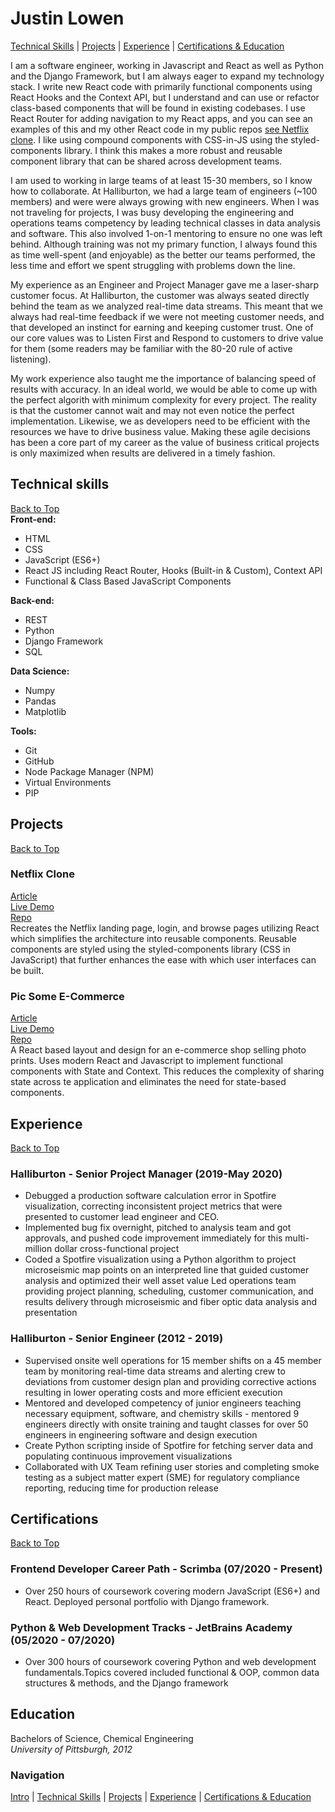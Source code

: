 # Justin Lowen
[Technical Skills](#technical-skills) | [Projects](#projects) | [Experience](#experience) | [Certifications & Education](#certifications)

I am a software engineer, working in Javascript and React as well as Python and the Django Framework, but I am always eager to expand my technology stack.  I write new React code with primarily functional components using React Hooks and the Context API, but I understand and can use or refactor class-based components that will be found in existing codebases.  I use React Router for adding navigation to my React apps, and you can see an examples of this and my other React code in my public repos [see Netflix clone](#projects).  I like using compound components with CSS-in-JS using the styled-components library.  I think this makes a more robust and reusable component library that can be shared across development teams.

I am used to working in large teams of at least 15-30 members, so I know how to collaborate.  At Halliburton, we had a large team of engineers (~100 members) and were were always growing with new engineers.  When I was not traveling for projects, I was busy developing the engineering and operations teams competency by leading technical classes in data analysis and software.  This also involved 1-on-1 mentoring to ensure no one was left behind.  Although training was not my primary function, I always found this as time well-spent (and enjoyable) as the better our teams performed, the less time and effort we spent struggling with problems down the line.

My experience as an Engineer and Project Manager gave me a laser-sharp customer focus.  At Halliburton, the customer was always seated directly behind the team as we analyzed real-time data streams.  This meant that we always had real-time feedback if we were not meeting customer needs, and that developed an instinct for earning and keeping customer trust.  One of our core values was to Listen First and Respond to customers to drive value for them (some readers may be familiar with the 80-20 rule of active listening).

My work experience also taught me the importance of balancing speed of results with accuracy.  In an ideal world, we would be able to come up with the perfect algorith with minimum complexity for every project.  The reality is that the customer cannot wait and may not even notice the perfect implementation. Likewise, we as developers need to be efficient with the resources we have to drive business value.  Making these agile decisions has been a core part of my career as the value of business critical projects is only maximized when results are delivered in a timely fashion.

## Technical skills
[Back to Top](#justin-lowen)<br>
**Front-end:**

* HTML
* CSS
* JavaScript (ES6+)
* React JS including React Router, Hooks (Built-in & Custom), Context API
* Functional & Class Based JavaScript Components

**Back-end:**

* REST
* Python
* Django Framework
* SQL

**Data Science:**

* Numpy
* Pandas
* Matplotlib

**Tools:**
* Git
* GitHub
* Node Package Manager (NPM)
* Virtual Environments
* PIP

## Projects
[Back to Top](#justin-lowen)
### Netflix Clone
[Article](https://jlowe-n.github.io/netflix-clone.html)<br>
[Live Demo](https://jlowen-netflix.netlify.app/)<br>
[Repo](https://github.com/JLowe-N/netflixclone)<br>
Recreates the Netflix landing page, login, and browse pages utilizing React which simplifies the architecture into reusable components.  Reusable components are styled using the styled-components library (CSS in JavaScript) that further enhances the ease with which user interfaces can be built.

### Pic Some E-Commerce
[Article](https://jlowe-n.github.io/pic-some.html)<br>
[Live Demo](https://jlowe-n.github.io/picsomereact/)<br>
[Repo](https://github.com/JLowe-N/picsomereact)<br>
A React based layout and design for an e-commerce shop selling photo prints.  Uses modern React and Javascript to implement functional components with State and Context.  This reduces the complexity of sharing state across te application and eliminates the need for state-based components.

## Experience
[Back to Top](#justin-lowen)
### Halliburton - Senior Project Manager (2019-May 2020)
* Debugged a production software calculation error in Spotfire
visualization, correcting inconsistent project metrics that
were presented to customer lead engineer and CEO.
* Implemented bug fix overnight, pitched to analysis team and
got approvals, and pushed code improvement immediately for
this multi-million dollar cross-functional project
* Coded a Spotfire visualization using a Python algorithm to
project microseismic map points on an interpreted line that
guided customer analysis and optimized their well asset value
Led operations team providing project planning, scheduling,
customer communication, and results delivery through
microseismic and fiber optic data analysis and presentation

### Halliburton - Senior Engineer (2012 - 2019)
* Supervised onsite well operations for 15 member shifts on a
45 member team by monitoring real-time data streams and
alerting crew to deviations from customer design plan and
providing corrective actions resulting in lower operating costs
and more efficient execution
* Mentored and developed competency of junior engineers
teaching necessary equipment, software, and chemistry skills -
mentored 9 engineers directly with onsite training and taught
classes for over 50 engineers in engineering software and
design execution
* Create Python scripting inside of Spotfire for fetching server
data and populating continuous improvement visualizations
* Collaborated with UX Team refining user stories and
completing smoke testing as a subject matter expert (SME) for
regulatory compliance reporting, reducing time for production
release

## Certifications
[Back to Top](#justin-lowen)
### Frontend Developer Career Path - Scrimba (07/2020 - Present)
* Over 250 hours of coursework covering modern JavaScript (ES6+) and
React. Deployed personal portfolio with Django framework.

### Python & Web Development Tracks - JetBrains Academy (05/2020 - 07/2020)
* Over 300 hours of coursework covering Python and web development
fundamentals.Topics covered included functional & OOP, common data
structures & methods, and the Django framework

## Education
Bachelors of Science, Chemical Engineering<br>
_University of Pittsburgh, 2012_

### Navigation
[Intro](#justin-lowen) | [Technical Skills](#technical-skills) | [Projects](#projects) | [Experience](#experience) | [Certifications & Education](#certifications)
